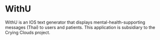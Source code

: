 # WithU
WithU is an IOS text generator that displays mental-health-supporting messages (Thai) to users and patients. This application is subsidiary to the Crying Clouds project. 
